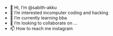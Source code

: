 - 👋 Hi, I’m @sabith-akku
- 👀 I’m interested incomputer coding and hacking 
- 🌱 I’m currently learning bba 
- 💞️ I’m looking to collaborate on ...
- 📫 How to reach me instagram

<!---
sabith-akku/sabith-akku is a ✨ special ✨ repository because its `README.md` (this file) appears on your GitHub profile.
You can click the Preview link to take a look at your changes.
--->
